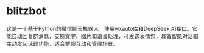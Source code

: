 # blitzbot
这是一个基于Python的微信聊天机器人，使用wxauto库和DeepSeek AI接口。它能自动回复群消息，支持文字、图片和语音处理，可发送表情包，具备智能对话和主动发起话题功能，适合群聊互动和管理场景。
